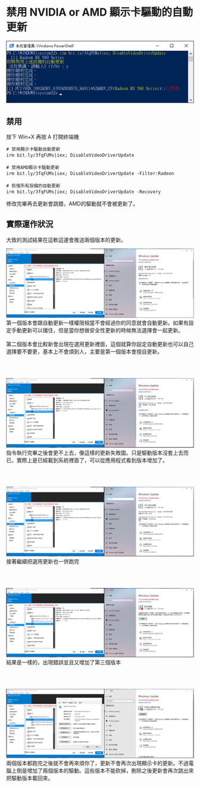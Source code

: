 禁用 NVIDIA or AMD 顯示卡驅動的自動更新
===

![](img/run.png)

## 禁用

按下 Win+X 再按 A 打開終端機  

```
# 禁用顯示卡驅動自動更新
irm bit.ly/3fqFUMs|iex; DisableVideoDriverUpdate

# 禁用AMD顯示卡驅動更新
irm bit.ly/3fqFUMs|iex; DisableVideoDriverUpdate -Filter:Radeon

# 恢復所有設備的自動更新
irm bit.ly/3fqFUMs|iex; DisableVideoDriverUpdate -Recovery
```

修改完畢再去更新會跳錯，AMD的驅動就不會被更新了。  


## 實際運作狀況
大致的測試結果在這軟這邊會推送兩個版本的更新。  

![](img/update1-1.png)
第一個版本會跟自動更新一樣權限相當不會經過你的同意就會自動更新。如果有設定手動更新可以擋住，但是當你想做安全性更新的時候無法選擇會一起更新。  
<br>
第二個版本會比較新會出現在選用更新裡面，這個就算你設定自動更新也可以自己選擇要不要更，基本上不會煩到人，主要是第一個版本會擅自更新。  

<br><br>

![](img/update1-2.png)
指令執行完畢之後會更不上去，像這樣的更新失敗圖。只是驅動版本沒套上去而已，實際上是已經載到系統裡面了，可以從應用程式看到版本增加了。  

<br><br>

![](img/update2-1.png)
接著繼續把選用更新也一併跑完  

<br><br>

![](img/update2-2.png)
結果是一樣的，出現錯誤並且又增加了第三個版本  

<br><br>

![](img/update3.png)
兩個版本都跑完之後就不會再來煩你了，更新不會再次出現顯示卡的更新。不過電腦上倒是增加了兩個版本的驅動。這些版本不能砍掉，刪除之後更新會再次跳出來把驅動版本載回來。  
